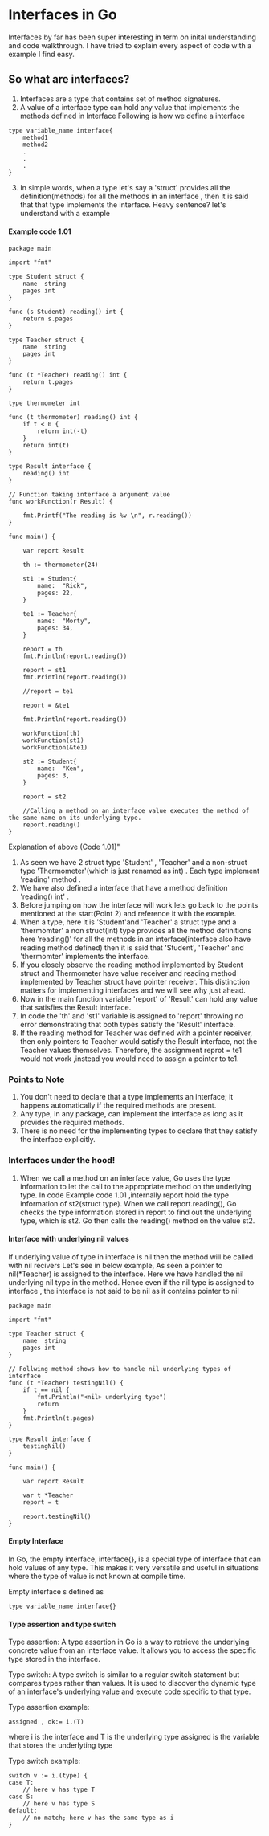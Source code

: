 # Interfaces in Go

Interfaces by far has been super interesting in term on inital understanding and code walkthrough. I have tried to explain every aspect of code with a example I find easy.

## So what are interfaces?

1. Interfaces are a type that contains set of method signatures.
2. A value of a interface type can hold any value that implements the methods defined in Interface
   Following is how we define a interface

```
type variable_name interface{
    method1
    method2
    .
    .
    .
}

```

3. In simple words, when a type let's say a 'struct' provides all the definition(methods) for all the methods in an interface , then it is said that that type implements the interface. Heavy sentence? let's understand with a example

#### Example code 1.01

```
package main

import "fmt"

type Student struct {
	name  string
	pages int
}

func (s Student) reading() int {
	return s.pages
}

type Teacher struct {
	name  string
	pages int
}

func (t *Teacher) reading() int {
	return t.pages
}

type thermometer int

func (t thermometer) reading() int {
	if t < 0 {
		return int(-t)
	}
	return int(t)
}

type Result interface {
	reading() int
}

// Function taking interface a argument value
func workFunction(r Result) {

	fmt.Printf("The reading is %v \n", r.reading())
}

func main() {

	var report Result

	th := thermometer(24)

	st1 := Student{
		name:  "Rick",
		pages: 22,
	}

	te1 := Teacher{
		name:  "Morty",
		pages: 34,
	}

	report = th
	fmt.Println(report.reading())

	report = st1
	fmt.Println(report.reading())

	//report = te1

	report = &te1

	fmt.Println(report.reading())

	workFunction(th)
	workFunction(st1)
	workFunction(&te1)

	st2 := Student{
		name:  "Ken",
		pages: 3,
	}

	report = st2

	//Calling a method on an interface value executes the method of the same name on its underlying type.
	report.reading()
}

```

Explanation of above (Code 1.01)"

1. As seen we have 2 struct type 'Student' , 'Teacher' and a non-struct type 'Thermometer'(which is just renamed as int) . Each type implement 'reading' method .
2. We have also defined a interface that have a method definition 'reading() int' .
3. Before jumping on how the interface will work lets go back to the points mentioned at the start(Point 2) and reference it with the example.
4. When a type, here it is 'Student'and 'Teacher' a struct type and a 'thermomter' a non struct(int) type provides all the method definitions here 'reading()' for all the methods in an interface(interface also have reading method defined) then it is said that 'Student', 'Teacher' and 'thermomter' implements the interface.
5. If you closely observe the reading method implemented by Student struct and Thermometer have value receiver and reading method implemented by Teacher struct have pointer receiver. This distinction matters for implementing interfaces and we will see why just ahead.
6. Now in the main function variable 'report' of 'Result' can hold any value that satisfies the Result interface.
7. In code the 'th' and 'st1' variable is assigned to 'report' throwing no error demonstrating that both types satisfy the 'Result' interface.
8. If the reading method for Teacher was defined with a pointer receiver, then only pointers to Teacher would satisfy the Result interface, not the Teacher values themselves. Therefore, the assignment reprot = te1 would not work ,instead you would need to assign a pointer to te1.

### Points to Note

1. You don't need to declare that a type implements an interface; it happens automatically if the required methods are present.
2. Any type, in any package, can implement the interface as long as it provides the required methods.
3. There is no need for the implementing types to declare that they satisfy the interface explicitly.

### Interfaces under the hood!

1. When we call a method on an interface value, Go uses the type information to let the call to the appropriate method on the underlying type. In code Example code 1.01 ,internally report hold the type information of st2(struct type). When we call report.reading(), Go checks the type information stored in report to find out the underlying type, which is st2. Go then calls the reading() method on the value st2.

#### Interface with underlying nil values

If underlying value of type in interface is nil then the method will be called with nil recivers
Let's see in below example,
As seen a pointer to nil(\*Teacher) is assigned to the interface. Here we have handled the nil underlying nil type in the method.
Hence even if the nil type is assigned to interface , the interface is not said to be nil as it contains pointer to nil

```
package main

import "fmt"

type Teacher struct {
	name  string
	pages int
}

// Follwing method shows how to handle nil underlying types of interface
func (t *Teacher) testingNil() {
	if t == nil {
		fmt.Println("<nil> underlying type")
		return
	}
	fmt.Println(t.pages)
}

type Result interface {
	testingNil()
}

func main() {

	var report Result

	var t *Teacher
	report = t

	report.testingNil()
}

```

#### Empty Interface

In Go, the empty interface, interface{}, is a special type of interface that can hold values of any type. This makes it very versatile and useful in situations where the type of value is not known at compile time.

Empty interface s defined as

```
type variable_name interface{}
```

#### Type assertion and type switch

Type assertion: A type assertion in Go is a way to retrieve the underlying concrete value from an interface value. It allows you to access the specific type stored in the interface.

Type switch: A type switch is similar to a regular switch statement but compares types rather than values. It is used to discover the dynamic type of an interface's underlying value and execute code specific to that type.

Type assertion example:

```
assigned , ok:= i.(T)
```

where i is the interface and T is the underlying type
assigned is the variable that stores the underlyting type

Type switch example:

```
switch v := i.(type) {
case T:
    // here v has type T
case S:
    // here v has type S
default:
    // no match; here v has the same type as i
}

```
